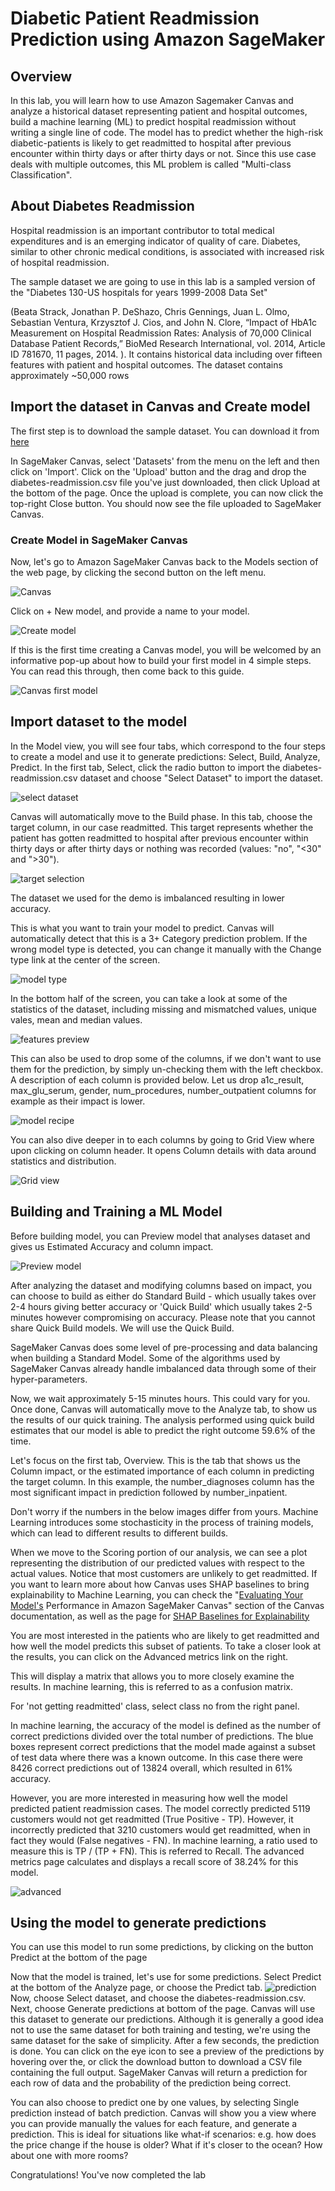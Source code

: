 # Diabetic Patient Readmission Prediction using Amazon SageMaker

## Overview

In this lab, you will learn how to use Amazon Sagemaker Canvas and analyze a historical dataset representing patient and hospital outcomes, build a machine learning (ML) to predict hospital readmission without writing a single line of code. The model has to predict whether the high-risk diabetic-patients is likely to get readmitted to hospital after previous encounter within thirty days or after thirty days or not. Since this use case deals with multiple outcomes, this ML problem is called "Multi-class Classification".


## About Diabetes Readmission

Hospital readmission is an important contributor to total medical expenditures and is an emerging indicator of quality of care. Diabetes, similar to other chronic medical conditions, is associated with increased risk of hospital readmission.

The sample dataset we are going to use in this lab is a sampled version of the "Diabetes 130-US hospitals for years 1999-2008 Data Set" 

(Beata Strack, Jonathan P. DeShazo, Chris Gennings, Juan L. Olmo, Sebastian Ventura, Krzysztof J. Cios, and John N. Clore, “Impact of HbA1c Measurement on Hospital Readmission Rates: Analysis of 70,000 Clinical Database Patient Records,” BioMed Research International, vol. 2014, Article ID 781670, 11 pages, 2014. ). It contains historical data including over fifteen features with patient and hospital outcomes. The dataset contains approximately ~50,000 rows

##  Import the dataset in Canvas and Create model


The first step is to download the sample dataset. You can download it from [here](diabetic-readmission.csv)


In SageMaker Canvas, select 'Datasets' from the menu on the left and then click on 'Import'. Click on the 'Upload' button and the drag and drop the diabetes-readmission.csv file you've just downloaded, then click Upload at the bottom of the page. Once the upload is complete, you can now click the top-right Close button. You should now see the file uploaded to SageMaker Canvas.

### Create Model in SageMaker Canvas

Now, let's go to Amazon SageMaker Canvas back to the Models section of the web page, by clicking the second button on the left menu.

![Canvas](images/canvas-models.png)

Click on + New model, and provide a name to your model.

![Create model](images/create-diabetes-readmission-prediction-model.png)

If this is the first time creating a Canvas model, you will be welcomed by an informative pop-up about how to build your first model in 4 simple steps. You can read this through, then come back to this guide.

![Canvas first model](images/canvas-first-model-popup.png)

## Import dataset to the model

In the Model view, you will see four tabs, which correspond to the four steps to create a model and use it to generate predictions: Select, Build, Analyze, Predict. In the first tab, Select, click the radio button to import the diabetes-readmission.csv dataset and choose "Select Dataset" to import the dataset.

![select dataset](images/import_dataset.png)

Canvas will automatically move to the Build phase. In this tab, choose the target column, in our case readmitted. This target represents whether the patient has gotten readmitted to hospital after previous encounter within thirty days or after thirty days or nothing was recorded (values: "no", "<30" and ">30").

![target selection](images/target-selection.png)

The dataset we used for the demo is imbalanced resulting in lower accuracy.

This is what you want to train your model to predict. Canvas will automatically detect that this is a 3+ Category prediction problem. If the wrong model type is detected, you can change it manually with the Change type link at the center of the screen.

![model type](images/model-type.png)

In the bottom half of the screen, you can take a look at some of the statistics of the dataset, including missing and mismatched values, unique vales, mean and median values.

![features preview](images/features-preview.png)

This can also be used to drop some of the columns, if we don't want to use them for the prediction, by simply un-checking them with the left checkbox. A description of each column is provided below. Let us drop a1c_result, max_glu_serum, gender, num_procedures, number_outpatient columns for example as their impact is lower.

![model recipe](images/model-recipe.png)

You can also dive deeper in to each columns by going to Grid View where upon clicking on column header. It opens Column details with data around statistics and distribution.

![Grid view](images/columns-grid-view-detail.png)

## Building and Training a ML Model

Before building model, you can Preview model that analyses dataset and gives us Estimated Accuracy and column impact.

![Preview model](images/preview-model.png)

After analyzing the dataset and modifying columns based on impact, you can choose to build as either do Standard Build - which usually takes over 2-4 hours giving better accuracy or 'Quick Build' which usually takes 2-5 minutes however compromising on accuracy. Please note that you cannot share Quick Build models.  We will use the Quick Build.

SageMaker Canvas does some level of pre-processing and data balancing when building a Standard Model. Some of the algorithms used by SageMaker Canvas already handle imbalanced data through some of their hyper-parameters.

Now, we wait approximately 5-15 minutes hours. This could vary for you. Once done, Canvas will automatically move to the Analyze tab, to show us the results of our quick training. The analysis performed using quick build estimates that our model is able to predict the right outcome 59.6% of the time.

Let's focus on the first tab, Overview. This is the tab that shows us the Column impact, or the estimated importance of each column in predicting the target column. In this example, the number_diagnoses column has the most significant impact in prediction followed by number_inpatient.

Don't worry if the numbers in the below images differ from yours. Machine Learning introduces some stochasticity in the process of training models, which can lead to different results to different builds.

When we move to the Scoring portion of our analysis, we can see a plot representing the distribution of our predicted values with respect to the actual values. Notice that most customers are unlikely to get readmitted. If you want to learn more about how Canvas uses SHAP baselines to bring explainability to Machine Learning, you can check the "[Evaluating Your Model's](https://docs.aws.amazon.com/sagemaker/latest/dg/canvas-evaluate-model.html) Performance in Amazon SageMaker Canvas" section 
of the Canvas documentation, as well as the page for [SHAP Baselines for Explainability ](https://docs.aws.amazon.com/sagemaker/latest/dg/clarify-feature-attribute-shap-baselines.html)



You are most interested in the patients who are likely to get readmitted and how well the model predicts this subset of patients. To take a closer look at the results, you can click on the Advanced metrics link on the right.

This will display a matrix that allows you to more closely examine the results. In machine learning, this is referred to as a confusion matrix.

For 'not getting readmitted' class, select class no from the right panel.

In machine learning, the accuracy of the model is defined as the number of correct predictions divided over the total number of predictions. The blue boxes represent correct predictions that the model made against a subset of test data where there was a known outcome. In this case there were 8426 correct predictions out of 13824 overall, which resulted in 61% accuracy.

However, you are more interested in measuring how well the model predicted patient readmission cases. The model correctly predicted 5119 customers would not get readmitted (True Positive - TP). However, it incorrectly predicted that 3210 customers would get readmitted, when in fact they would (False negatives - FN). In machine learning, a ratio used to measure this is TP / (TP + FN). This is referred to Recall. The advanced metrics page calculates and displays a recall score of 38.24% for this model.

![advanced](images/advanced.png)

## Using the model to generate predictions

You can use this model to run some predictions, by clicking on the button Predict at the bottom of the page

Now that the model is trained, let's use for some predictions. Select Predict at the bottom of the Analyze page, or choose the Predict tab.
![prediction](images/prediction.png)
Now, choose Select dataset, and choose the diabetes-readmission.csv. Next, choose Generate predictions at bottom of the page. Canvas will use this dataset to generate our predictions. Although it is generally a good idea not to use the same dataset for both training and testing, we're using the same dataset for the sake of simplicity. After a few seconds, the prediction is done. You can click on the eye icon to see a preview of the predictions by hovering over the, or click the download button to download a CSV file containing the full output. SageMaker Canvas will return a prediction for each row of data and the probability of the prediction being correct.

You can also choose to predict one by one values, by selecting Single prediction instead of batch prediction. Canvas will show you a view where you can provide manually the values for each feature, and generate a prediction. This is ideal for situations like what-if scenarios: e.g. how does the price change if the house is older? What if it's closer to the ocean? How about one with more rooms?

Congratulations! You've now completed the lab